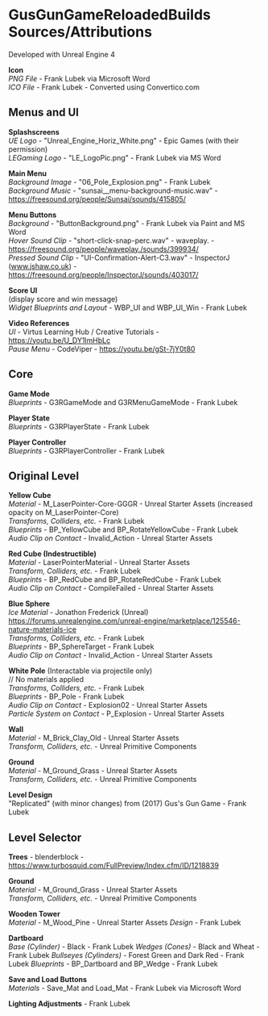 # GusGunGameReloadedBuilds Sources/Attributions

Developed with Unreal Engine 4

**Icon**  
*PNG File* - Frank Lubek via Microsoft Word  
*ICO File* - Frank Lubek - Converted using Convertico.com



## Menus and UI

**Splashscreens**    
*UE Logo* - "Unreal_Engine_Horiz_White.png" - Epic Games (with their permission)  
*LEGaming Logo* - "LE_LogoPic.png" - Frank Lubek via MS Word
  

**Main Menu**  
*Background Image* - "06_Pole_Explosion.png" - Frank Lubek  
*Background Music* - "sunsai__menu-background-music.wav" - https://freesound.org/people/Sunsai/sounds/415805/  


**Menu Buttons**  
*Background* - "ButtonBackground.png" - Frank Lubek via Paint and MS Word  
*Hover Sound Clip* - "short-click-snap-perc.wav" - waveplay. - https://freesound.org/people/waveplay./sounds/399934/   
*Pressed Sound Clip* - "UI-Confirmation-Alert-C3.wav" - InspectorJ (www.jshaw.co.uk) - https://freesound.org/people/InspectorJ/sounds/403017/   


**Score UI**   
(display score and win message)  
*Widget Blueprints and Layout* - WBP_UI and WBP_UI_Win - Frank Lubek  


**Video References**  
*UI* - Virtus Learning Hub / Creative Tutorials - https://youtu.be/U_DY1lmHbLc   
*Pause Menu* - CodeViper - https://youtu.be/gSt-7jY0t80



## Core

**Game Mode**  
*Blueprints* - G3RGameMode and G3RMenuGameMode - Frank Lubek 


**Player State**  
*Blueprints* - G3RPlayerState - Frank Lubek


**Player Controller**  
*Blueprints* - G3RPlayerController - Frank Lubek



## Original Level

**Yellow Cube**  
*Material* - M_LaserPointer-Core-GGGR - Unreal Starter Assets (increased opacity on M_LaserPointer-Core)  
*Transforms, Colliders, etc.* - Frank Lubek   
*Blueprints* - BP_YellowCube and BP_RotateYellowCube - Frank Lubek   
*Audio Clip on Contact* - Invalid_Action - Unreal Starter Assets   


**Red Cube (Indestructible)**  
*Material* - LaserPointerMaterial - Unreal Starter Assets  
*Transform, Colliders, etc.* - Frank Lubek  
*Blueprints* - BP_RedCube and BP_RotateRedCube - Frank Lubek  
*Audio Clip on Contact* - CompileFailed - Unreal Starter Assets  


**Blue Sphere**  
*Ice Material* - Jonathon Frederick (Unreal)  
https://forums.unrealengine.com/unreal-engine/marketplace/125546-nature-materials-ice  
*Transforms, Colliders, etc.* - Frank Lubek  
*Blueprints* - BP_SphereTarget - Frank Lubek  
*Audio Clip on Contact* - Invalid_Action - Unreal Starter Assets  


**White Pole** (Interactable via projectile only)  
// No materials applied  
*Transforms, Colliders, etc.* - Frank Lubek  
*Blueprints* - BP_Pole - Frank Lubek  
*Audio Clip on Contact* - Explosion02 - Unreal Starter Assets  
*Particle System on Contact* - P_Explosion - Unreal Starter Assets  


**Wall**  
*Material* - M_Brick_Clay_Old - Unreal Starter Assets  
*Transform, Colliders, etc.* - Unreal Primitive Components    


**Ground**  
*Material* - M_Ground_Grass - Unreal Starter Assets  
*Transform, Colliders, etc.* - Unreal Primitive Components  


**Level Design**  
"Replicated" (with minor changes) from (2017) Gus's Gun Game - Frank Lubek  



## Level Selector


**Trees** - blenderblock - https://www.turbosquid.com/FullPreview/Index.cfm/ID/1218839


**Ground**   
*Material* - M_Ground_Grass - Unreal Starter Assets  
*Transform, Colliders, etc.* - Unreal Primitive Components 


**Wooden Tower**  
*Material* - M_Wood_Pine - Unreal Starter Assets
*Design* - Frank Lubek


**Dartboard**  
*Base (Cylinder)* - Black - Frank Lubek
*Wedges (Cones)* - Black and Wheat - Frank Lubek
*Bullseyes (Cylinders)* - Forest Green and Dark Red - Frank Lubek
*Blueprints* - BP_Dartboard and BP_Wedge - Frank Lubek


**Save and Load Buttons**  
*Materials* - Save_Mat and Load_Mat - Frank Lubek via Microsoft Word


**Lighting Adjustments** - Frank Lubek
